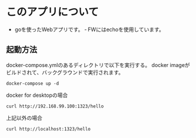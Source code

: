 # このアプリについて

- goを使ったWebアプリです。
‐ FWにはechoを使用しています。

## 起動方法

docker-compose.ymlのあるディレクトリで以下を実行する。
docker imageがビルドされて、バックグラウンドで実行されます。

```:docker-cmd
docker-compose up -d
```

docker for desktopの場合

```:cmd
curl http://192.168.99.100:1323/hello
```

上記以外の場合

```:cmd
curl http://localhost:1323/hello
```
